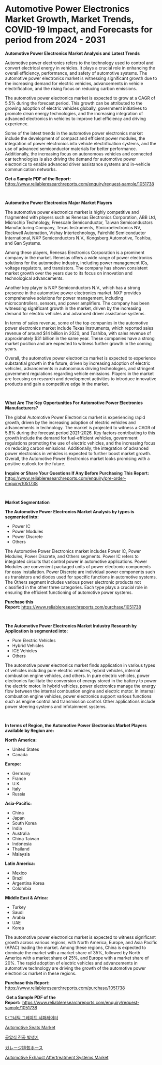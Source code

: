 <p><h1>Automotive Power Electronics Market Growth, Market Trends, COVID-19 Impact, and Forecasts for period from 2024 - 2031</h1></p><p><strong>Automotive Power Electronics Market Analysis and Latest Trends</strong></p>
<p><p>Automotive power electronics refers to the technology used to control and convert electrical energy in vehicles. It plays a crucial role in enhancing the overall efficiency, performance, and safety of automotive systems. The automotive power electronics market is witnessing significant growth due to the increasing demand for electric vehicles, advancements in vehicle electrification, and the rising focus on reducing carbon emissions.</p><p>The automotive power electronics market is expected to grow at a CAGR of 5.5% during the forecast period. This growth can be attributed to the growing adoption of electric vehicles globally, government initiatives to promote clean energy technologies, and the increasing integration of advanced electronics in vehicles to improve fuel efficiency and driving experience.</p><p>Some of the latest trends in the automotive power electronics market include the development of compact and efficient power modules, the integration of power electronics into vehicle electrification systems, and the use of advanced semiconductor materials for better performance. Additionally, the increasing focus on autonomous vehicles and connected car technologies is also driving the demand for automotive power electronics to enable advanced driver assistance systems and in-vehicle communication networks.</p></p>
<p><strong>Get a Sample PDF of the Report:&nbsp;</strong> <a href="https://www.reliableresearchreports.com/enquiry/request-sample/1051738">https://www.reliableresearchreports.com/enquiry/request-sample/1051738</a></p>
<p>&nbsp;</p>
<p><strong>Automotive Power Electronics Major Market Players</strong></p>
<p><p>The automotive power electronics market is highly competitive and fragmented with players such as Renesas Electronics Corporation, ABB Ltd, Microchip Technology, Freescale Semiconductor, Taiwan Semiconductors Manufacturing Company, Texas Instruments, Stmicroelectronics NV, Rockwell Automation, Vishay Intertechnology, Fairchild Semiconductor International, NXP Semiconductors N.V., Kongsberg Automotive, Toshiba, and Gan Systems.</p><p>Among these players, Renesas Electronics Corporation is a prominent company in the market. Renesas offers a wide range of power electronics solutions for the automotive industry, including power management ICs, voltage regulators, and transistors. The company has shown consistent market growth over the years due to its focus on innovation and technological advancements.</p><p>Another key player is NXP Semiconductors N.V., which has a strong presence in the automotive power electronics market. NXP provides comprehensive solutions for power management, including microcontrollers, sensors, and power amplifiers. The company has been witnessing significant growth in the market, driven by the increasing demand for electric vehicles and advanced driver assistance systems.</p><p>In terms of sales revenue, some of the top companies in the automotive power electronics market include Texas Instruments, which reported sales revenue of around $14 billion in 2020, and Toshiba, with sales revenue of approximately $31 billion in the same year. These companies have a strong market position and are expected to witness further growth in the coming years.</p><p>Overall, the automotive power electronics market is expected to experience substantial growth in the future, driven by increasing adoption of electric vehicles, advancements in autonomous driving technologies, and stringent government regulations regarding vehicle emissions. Players in the market are focusing on research and development activities to introduce innovative products and gain a competitive edge in the market.</p></p>
<p>&nbsp;</p>
<p><strong>What Are The Key Opportunities For Automotive Power Electronics Manufacturers?</strong></p>
<p><p>The global Automotive Power Electronics market is experiencing rapid growth, driven by the increasing adoption of electric vehicles and advancements in technology. The market is projected to witness a CAGR of 5.8% during the forecast period 2021-2026. Key factors contributing to this growth include the demand for fuel-efficient vehicles, government regulations promoting the use of electric vehicles, and the increasing focus on reducing carbon emissions. Additionally, the integration of advanced power electronics in vehicles is expected to further boost market growth. Overall, the Automotive Power Electronics market looks promising with a positive outlook for the future.</p></p>
<p><strong>Inquire or Share Your Questions If Any Before Purchasing This Report:</strong> <a href="https://www.reliableresearchreports.com/enquiry/pre-order-enquiry/1051738">https://www.reliableresearchreports.com/enquiry/pre-order-enquiry/1051738</a></p>
<p>&nbsp;</p>
<p><strong>Market Segmentation</strong></p>
<p><strong>The Automotive Power Electronics Market Analysis by types is segmented into:</strong></p>
<p><ul><li>Power IC</li><li>Power Modules</li><li>Power Discrete</li><li>Others</li></ul></p>
<p><p>The Automotive Power Electronics market includes Power IC, Power Modules, Power Discrete, and Others segments. Power IC refers to integrated circuits that control power in automotive applications. Power Modules are convenient packaged units of power electronic components for easy installation. Power Discrete are individual power components such as transistors and diodes used for specific functions in automotive systems. The Others segment includes various power electronic products not classified in the other three categories. Each type plays a crucial role in ensuring the efficient functioning of automotive power systems.</p></p>
<p><strong>Purchase this Report:&nbsp;</strong><a href="https://www.reliableresearchreports.com/purchase/1051738">https://www.reliableresearchreports.com/purchase/1051738</a></p>
<p>&nbsp;</p>
<p><strong>The Automotive Power Electronics Market Industry Research by Application is segmented into:</strong></p>
<p><ul><li>Pure Electric Vehicles</li><li>Hybrid Vehicles</li><li>ICE Vehicles</li><li>Others</li></ul></p>
<p><p>The automotive power electronics market finds application in various types of vehicles including pure electric vehicles, hybrid vehicles, internal combustion engine vehicles, and others. In pure electric vehicles, power electronics facilitate the conversion of energy stored in the battery to power the electric motor. In hybrid vehicles, power electronics manage the energy flow between the internal combustion engine and electric motor. In internal combustion engine vehicles, power electronics support various functions such as engine control and transmission control. Other applications include power steering systems and infotainment systems.</p></p>
<p>&nbsp;</p>
<p><strong>In terms of Region, the Automotive Power Electronics Market Players available by Region are:</strong></p>
<p>
    <p> <strong> North America: </strong>
        <ul>
            <li>United States</li>
            <li>Canada</li>
        </ul>
        </p> 
    <p> <strong> Europe: </strong>
        <ul>
            <li>Germany</li>
            <li>France</li>
            <li>U.K.</li>
            <li>Italy</li>
            <li>Russia</li>
        </ul>
        </p> 
    <p> <strong> Asia-Pacific: </strong>
        <ul>
            <li>China</li>
            <li>Japan</li>
            <li>South Korea</li>
            <li>India</li>
            <li>Australia</li>
            <li>China Taiwan</li>
            <li>Indonesia</li>
            <li>Thailand</li>
            <li>Malaysia</li>
        </ul>
        </p> 
    <p> <strong> Latin America: </strong>
        <ul>
            <li>Mexico</li>
            <li>Brazil</li>
            <li>Argentina Korea</li>
            <li>Colombia</li>
        </ul>
        </p> 
    <p> <strong> Middle East & Africa: </strong>
        <ul>
            <li>Turkey</li>
            <li>Saudi</li>
            <li>Arabia</li>
            <li>UAE</li>
            <li>Korea</li>
        </ul>
    </p>
    </p>
<p><p>The automotive power electronics market is expected to witness significant growth across various regions, with North America, Europe, and Asia Pacific (APAC) leading the market. Among these regions, China is expected to dominate the market with a market share of 35%, followed by North America with a market share of 25%, and Europe with a market share of 20%. The rapid adoption of electric vehicles and advancements in automotive technology are driving the growth of the automotive power electronics market in these regions.</p></p>
<p><strong>Purchase this Report: </strong><a href="https://www.reliableresearchreports.com/purchase/1051738">https://www.reliableresearchreports.com/purchase/1051738</a></p>
<p>&nbsp;<strong>Get a Sample PDF of the Report:&nbsp;&nbsp;</strong><a href="https://www.reliableresearchreports.com/enquiry/request-sample/1051738">https://www.reliableresearchreports.com/enquiry/request-sample/1051738</a></p>
<p><strong></strong></p>
<p><p><a href="https://medium.com/@duttgfgzg7325/%EC%9E%90%EC%84%9D-%EB%9D%A0-%EB%B6%84%EB%A6%AC%EA%B8%B0-%EC%8B%9C%EC%9E%A5-%EA%B7%9C%EB%AA%A8-%EB%B0%8F-%EC%8B%9C%EC%9E%A5-%EB%8F%99%ED%96%A5-%EC%99%84%EC%A0%84%ED%95%9C-%EC%82%B0%EC%97%85-%EA%B0%9C%EC%9A%94-2024%EC%97%90%EC%84%9C-2031%EA%B9%8C%EC%A7%80-a837d2d1ebdd">마그네틱 그레이트 세퍼레이터</a></p><p><a href="https://github.com/wwwkeltoum/Market-Research-Report-List-2/blob/main/automotive-seats-market.md">Automotive Seats Market</a></p><p><a href="https://medium.com/@sherrillcrooksxa8i18ucf2m/%EB%8B%A4%EC%9D%8C-%EB%AC%B8%EC%9E%A5%EC%9D%80-%ED%95%9C%EA%B5%AD%EC%96%B4%EB%A1%9C-%EB%8B%A4%EC%9D%8C%EA%B3%BC-%EA%B0%99%EC%9D%B4-%EB%B2%88%EC%97%AD%EB%90%A9%EB%8B%88%EB%8B%A4-%EA%B3%B5%EC%95%95-%EC%A7%84%EA%B3%B5-%EB%B0%9C%EC%83%9D%EA%B8%B0-%EC%8B%9C%EC%9E%A5%EC%9D%80-%EC%8B%9C%EC%9E%A5-%EC%A0%90%EC%9C%A0%EC%9C%A8-%EA%B7%9C%EB%AA%A8-%EB%B0%8F-2031%EB%85%84%EA%B9%8C%EC%A7%80%EC%9D%98-%EC%98%88%EC%83%81-%EC%98%88%EC%B8%A1%EC%97%90-%EC%B4%88%EC%A0%90%EC%9D%84-%EB%A7%9E%EC%B6%A5%EB%8B%88%EB%8B%A4-c605724d6102">공압식 진공 발생기</a></p><p><a href="https://medium.com/@joniki_bangla07/%E3%82%AC%E3%83%AC%E3%83%BC%E3%82%B8%E7%94%A8%E6%8E%92%E6%B0%97%E3%83%9B%E3%83%BC%E3%82%B9%E5%B8%82%E5%A0%B4%E3%81%AE%E5%B1%95%E6%9C%9B-%E6%A5%AD%E7%95%8C%E6%A6%82%E8%A6%81%E3%81%A8%E4%BA%88%E6%B8%AC-2024%E5%B9%B4%E3%81%8B%E3%82%892031%E5%B9%B4%E3%81%BE%E3%81%A7-df8d7e00f714">ガレージ排気ホース</a></p><p><a href="https://github.com/gamblestampleyjenny50m5sl6/Market-Research-Report-List-1/blob/main/automotive-exhaust-aftertreatment-systems-market.md">Automotive Exhaust Aftertreatment Systems Market</a></p></p>